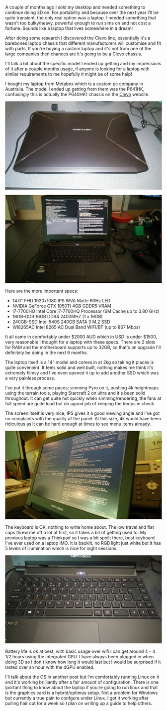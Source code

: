A couple of months ago I sold my desktop and needed something to continue doing 3D on. For portability and because over the next year I'll be quite transient, the only real option was a laptop. I needed something that wasn't too bulky/heavy, powerful enough to run sims on and not cost a fortune. Sounds like a laptop that lives somewhere in a dream!

After doing some research I discovered the Clevo line, essentially it's a barebones laptop chassis that different manufacturers will customise and fit with parts. If you're buying a custom laptop and it's not from one of the large companies then chances are it's going to be a Clevo chassis.

I'll talk a bit about the specific model I ended up getting and my impressions of it after a couple months usage, if anyone is looking for a laptop with similar requirements to me hopefully it might be of some help!

I bought my laptop from Metabox which is a custom pc company in Australia. The model I ended up getting from them was the P641HK, confusingly this is actually the P640HK1 chassis on the [Clevo](http://www.clevo.com.tw/clevo_prodetail.asp?id=1013&lang=en) website.

![](images/laptop_01.jpg)

![](images/laptop_02.jpg)

Here are the more important specs: 

- 14.0" FHD 1920x1080 IPS WVA Matte 60Hz LED
- NVIDIA GeForce GTX 1050Ti 4GB GDDR5 VRAM
- I7-7700HQ Intel Core i7-7700HQ Processor (6M Cache up to 3.80 GHz)
- 16GB-DDR 16GB DDR4 2400MHZ (1 x 16GB)
- 240GB-SSD Intel 540S 240GB SATA 3 M.2 SSD
- WI8265AC Intel 8265 AC Dual Band WIFI/BT (up to 867 Mbps)


It all came in comfortably under $2000 AUD which in USD is under $1500, very reasonable I thought for a laptop with these specs. There are 2 slots for RAM and the motherboard supports up to 32GB, so that's an upgrade I'll definitely be doing in the next 6 months.

The laptop itself is a 14" model and comes in at 2kg so taking it places is quite convenient. It feels solid and well built, nothing makes me think it's extremely flimsy and I've even opened it up to add another SSD which was a very painless process.

I've put it through some paces; simming Pyro on it, pushing 4k heightmaps using the terrain tools, playing Starcraft 2 on ultra and it's been solid throughout. It can get quite hot quickly when simming/rendering, the fans at full speed are quite loud but do agood job of keeping the temps in check.

The screen itself is very nice, IPS gives it a good viewing angle and I've got no complaints with the quality of the panel. At this size, 4k would have been ridiculous as it can be hard enough at times to see menu items already.

![](images/laptop_03.jpg)

The keyboard is OK, nothing to write home about. The low travel and flat caps threw me off a lot at first, so it takes a bit of getting used to. My previous laptop was a Thinkpad so I was a bit spoilt there, best keyboard I've ever used on a laptop IMO. It is backlit, no RGB light just white but it has 5 levels of illumination which is nice for night sessions.

![](images/laptop_04.jpg)

Battery life is ok at best, with basic usage over wifi I can get around 4 - 4 1/2 hours using the integrated GPU. I have always been plugged in when doing 3D so I don't know how long it would last but I would be surprised if it lasted over an hour with the dGPU enabled.

I'll talk about the OS in another post but I'm comfortably running Linux on it and it's working brilliantly after a fair amount of configuration. There is one iportant thing to know about the laptop if you're going to run linux and that is the graphics card is a hybrid/optimus setup. Not a problem for Windows but currently a true pain to confgure under Linux. I got it working after pulling hair out for a week so I plan on writing up a guide to help others.